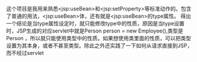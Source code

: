 这个项目是我用来熟悉\<jsp:useBean\>和\<jsp:setProperty\>等标准动作的。包含了普通的用法，\<jsp:useBean\>体，还有就是\<jsp:useBean\>的type属性。
得出一个结论是当type属性设定时，就只能修改type中的性质，原因是当type设置时，JSP生成的对应servlet中就是Person person = new Employee(),类型是Person
，所以就只能使用类型中的性质。如果想使用类里面的性质，可以把类型设置为其本身，或者不甚至类型。除此之外还实践了一下如何从请求直接到JSP，而不经过servlet